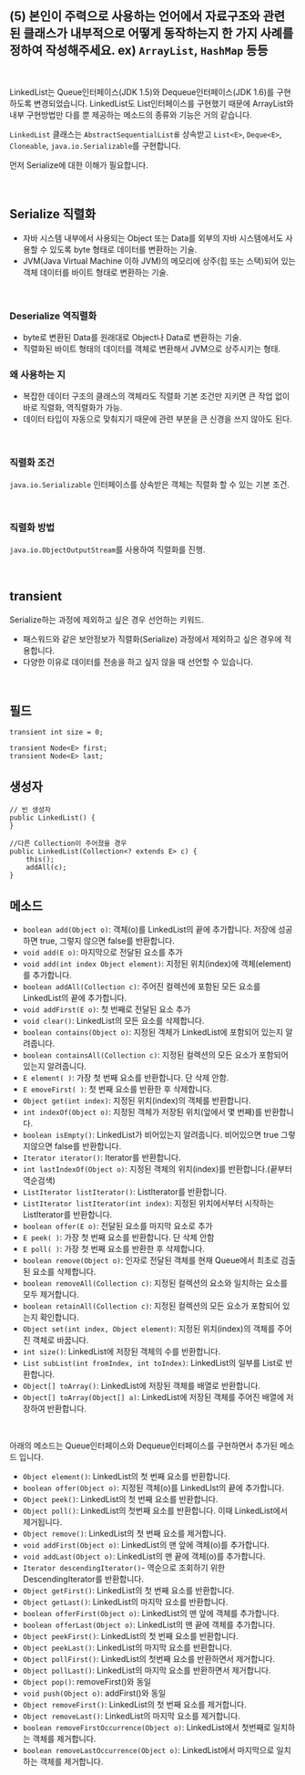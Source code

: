 ## (5) 본인이 주력으로 사용하는 언어에서 자료구조와 관련 된 클래스가 내부적으로 어떻게 동작하는지 한 가지 사례를 정하여 작성해주세요. ex) `ArrayList`, `HashMap` 등등

<br>

LinkedList는 Queue인터페이스(JDK 1.5)와 Dequeue인터페이스(JDK 1.6)를 구현하도록 변경되었습니다. LinkedList도 List인터페이스를 구현했기 때문에 ArrayList와 내부 구현방법만 다를 뿐 제공하는 메소드의 종류와 기능은 거의 같습니다.

`LinkedList` 클래스는 `AbstractSequentialList를` 상속받고 `List<E>`, `Deque<E>`, `Cloneable`, `java.io.Serializable`를  구현합니다.

먼저 Serialize에 대한 이해가 필요합니다.

<br>

## Serialize 직렬화

- 자바 시스템 내부에서 사용되는 Object 또는 Data를 외부의 자바 시스템에서도 사용할 수 있도록 byte 형태로 데이터를 변환하는 기술.
- JVM(Java Virtual Machine 이하 JVM)의 메모리에 상주(힙 또는 스택)되어 있는 객체 데이터를 바이트 형태로 변환하는 기술.

<br>

### Deserialize 역직렬화

- byte로 변환된 Data를 원래대로 Object나 Data로 변환하는 기술.
- 직렬화된 바이트 형태의 데이터를 객체로 변환해서 JVM으로 상주시키는 형태.

### 왜 사용하는 지

- 복잡한 데이터 구조의 클래스의 객체라도 직렬화 기본 조건만 지키면 큰 작업 없이 바로 직렬화, 역직렬화가 가능.
- 데이터 타입이 자동으로 맞춰지기 때문에 관련 부분을 큰 신경을 쓰지 않아도 된다.

<br>

### 직렬화 조건

`java.io.Serializable` 인터페이스를 상속받은 객체는 직렬화 할 수 있는 기본 조건.

<br>

### 직렬화 방법

`java.io.ObjectOutputStream`를 사용하여 직렬화를 진행.

<br>

## transient

Serialize하는 과정에 제외하고 싶은 경우 선언하는 키워드.

- 패스워드와 같은 보안정보가 직렬화(Serialize) 과정에서 제외하고 싶은 경우에 적용합니다.
- 다양한 이유로 데이터를 전송을 하고 싶지 않을 때 선언할 수 있습니다.

<br>

## 필드

```
transient int size = 0;

transient Node<E> first;
transient Node<E> last;
```

## 생성자

```
// 빈 생성자
public LinkedList() {
}

//다른 Collection이 주어졌을 경우
public LinkedList(Collection<? extends E> c) {
    this();
    addAll(c);
}
```

## 메소드

- `boolean add(Object o)`: 객체(o)를 LinkedList의 끝에 추가합니다. 저장에 성공하면 true, 그렇지 않으면 false를 반환합니다.
- `void add(E o)`: 마지막으로 전달된 요소를 추가
- `void add(int index Object element)`: 지정된 위치(index)에 객체(element)를 추가합니다.
- `boolean addAll(Collection c)`: 주어진 컬렉션에 포함된 모든 요소를 LinkedList의 끝에 추가합니다.
- `void addFirst(E o)`: 첫 번째로 전달된 요소 추가
- `void clear()`: LinkedList의 모든 요소를 삭제합니다.
- `boolean contains(Object o)`: 지정된 객체가 LinkedList에 포함되어 있는지 알려줍니다.
- `boolean containsAll(Collection c)`: 지정된 컬렉션의 모든 요소가 포함되어 있는지 알려줍니다.
- `E element( )`: 가장 첫 번째 요소를 반환합니다. 단 삭제 안함.
- `E emoveFirst( )`: 첫 번째 요소를 반환한 후 삭제합니다.
- `Object get(int index)`: 지정된 위치(index)의 객체를 반환합니다.
- `int indexOf(Object o)`: 지정된 객체가 저장된 위치(앞에서 몇 번째)를 반환합니다.
- `boolean isEmpty()`: LinkedList가 비어있는지 알려줍니다. 비어있으면 true 그렇지않으면 false를 반환합니다.
- `Iterator iterator()`: Iterator를 반환합니다.
- `int lastIndexOf(Object o)`: 지정된 객체의 위치(index)를 반환합니다.(끝부터 역순검색)
- `ListIterator listIterator()`: ListIterator를 반환합니다.
- `ListIterator listIterator(int index)`: 지정된 위치에서부터 시작하는 ListIterator를 반환합니다.
- `boolean offer(E o)`: 전달된 요소를 마지막 요소로 추가
- `E peek( )`: 가장 첫 번째 요소를 반환합니다. 단 삭제 안함
- `E poll( )`: 가장 첫 번째 요소를 반환한 후 삭제합니다.
- `boolean remove(Object o)`: 인자로 전달된 객체를 현재 Queue에서 최초로 검출된 요소를 삭제합니다.
- `boolean removeAll(Collection c)`: 지정된 컬렉션의 요소와 일치하는 요소를 모두 제거합니다.
- `boolean retainAll(Collection c)`: 지정된 컬렉션의 모든 요소가 포함되어 있는지 확인합니다.
- `Object set(int index, Object element)`: 지정된 위치(index)의 객체를 주어진 객체로 바꿉니다.
- `int size()`: LinkedList에 저장된 객체의 수를 반환합니다.
- `List subList(int fromIndex, int toIndex)`: LinkedList의 일부를 List로 반환합니다.
- `Object[] toArray()`: LinkedList에 저장된 객체를 배열로 반환합니다.
- `Object[] toArray(Object[] a)`: LinkedList에 저장된 객체를 주어진 배열에 저장하여 반환합니다.

<br>

아래의 메소드는 Queue인터페이스와 Dequeue인터페이스를 구현하면서 추가된 메소드 입니다.

- `Object element()`: LinkedList의 첫 번째 요소를 반환합니다.
- `boolean offer(Object o)`: 지정된 객체(o)를 LinkedLIst의 끝에 추가합니다.
- `Object peek()`: LinkedList의 첫 번째 요소를 반환합니다.
- `Object poll()`: LinkedList의 첫번째 요소를 반환합니다. 이때 LinkedList에서 제거됩니다.
- `Object remove()`: LinkedList의 첫 번째 요소를 제거합니다.
- `void addFirst(Object o)`: LinkedList의 맨 앞에 객체(o)를 추가합니다.
- `void addLast(Object o)`: LinkedList의 맨 끝에 객체(o)를 추가합니다.
- `Iterator descendingIterator()`- 역순으로 조회하기 위한 DescendingIterator를 반환합니다.
- `Object getFirst()`: LinkedList의 첫 번째 요소를 반환합니다.
- `Object getLast()`: LinkedList의 마지막 요소를 반환합니다.
- `boolean offerFirst(Object o)`: LinkedList의 맨 앞에 객체를 추가합니다.
- `boolean offerLast(Object o)`: LinkedList의 맨 끝에 객체를 추가합니다.
- `Object peekFirst()`: LinkedList의 첫 번째 요소를 반환합니다.
- `Object peekLast()`: LinkedList의 마지막 요소를 반환합니다.
- `Object pollFirst()`: LinkedList의 첫번째 요소를 반환하면서 제거합니다.
- `Object pollLast()`: LinkedList의 마지막 요소를 반환하면서 제거합니다.
- `Object pop()`: removeFirst()와 동일
- `void push(Object o)`: addFirst()와 동일
- `Object removeFirst()`: LinkedList의 첫 번째 요소를 제거합니다.
- `Object removeLast()`: LinkedList의 마지막 요소를 제거합니다.
- `boolean removeFirstOccurrence(Object o)`: LinkedList에서 첫번째로 일치하는 객체를 제거합니다.
- `boolean removeLastOccurrence(Object o)`: LinkedList에서 마지막으로 일치하는 객체를 제거합니다.